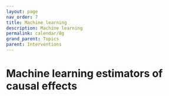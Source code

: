 ```yaml
---
layout: page
nav_order: 7
title: Machine learning
description: Machine learning
permalink: calendar/8g
grand_parent: Topics
parent: Interventions
---
```


# Machine learning estimators of causal effects
